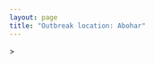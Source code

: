 ```yaml
---
layout: page
title: "Outbreak location: Abohar"
---
```

<div id="mapid">
<script src="https://buda-magenta.github.io/hazard_map/load_map.js"></script>
><script>
var marker_outbreak = L.marker([30.145054, 74.195660],{"autoPan": true}).addTo(map); marker_outbreak.bindTooltip("Abohar").openTooltip();

var circle_1 = L.circle([30.179115, 75.047102], {"pane": "markerPane", "color": "red", "fill": true, "fillOpacity": 0.2, "fillRule": "evenodd", "lineCap": "round", "lineJoin": "round", "opacity": 1.0, "radius": 385935, "stroke": true, "weight": 2}).addTo(map);
circle_1.bindTooltip("Bathinda<br>rank: 1<br>hazard index: 0.096484")

var circle_2 = L.circle([23.749721, 91.876635], {"pane": "markerPane", "color": "red", "fill": true, "fillOpacity": 0.2, "fillRule": "evenodd", "lineCap": "round", "lineJoin": "round", "opacity": 1.0, "radius": 137202, "stroke": true, "weight": 2}).addTo(map);
circle_2.bindTooltip("Ganganagar<br>rank: 2<br>hazard index: 0.034301")

var circle_3 = L.circle([28.651718, 77.221939], {"pane": "markerPane", "color": "red", "fill": true, "fillOpacity": 0.2, "fillRule": "evenodd", "lineCap": "round", "lineJoin": "round", "opacity": 1.0, "radius": 129830, "stroke": true, "weight": 2}).addTo(map);
circle_3.bindTooltip("Delhi<br>rank: 3<br>hazard index: 0.032458")

var circle_4 = L.circle([29.367200, 74.298364], {"pane": "markerPane", "color": "red", "fill": true, "fillOpacity": 0.2, "fillRule": "evenodd", "lineCap": "round", "lineJoin": "round", "opacity": 1.0, "radius": 110228, "stroke": true, "weight": 2}).addTo(map);
circle_4.bindTooltip("Hanumangarh<br>rank: 4<br>hazard index: 0.027557")

var circle_5 = L.circle([30.209087, 76.339872], {"pane": "markerPane", "color": "red", "fill": true, "fillOpacity": 0.2, "fillRule": "evenodd", "lineCap": "round", "lineJoin": "round", "opacity": 1.0, "radius": 79418, "stroke": true, "weight": 2}).addTo(map);
circle_5.bindTooltip("Patiala<br>rank: 5<br>hazard index: 0.019855")

var circle_6 = L.circle([30.885100, 74.660141], {"pane": "markerPane", "color": "red", "fill": true, "fillOpacity": 0.2, "fillRule": "evenodd", "lineCap": "round", "lineJoin": "round", "opacity": 1.0, "radius": 69380, "stroke": true, "weight": 2}).addTo(map);
circle_6.bindTooltip("Firozpur<br>rank: 6<br>hazard index: 0.017345")

var circle_7 = L.circle([30.909016, 75.851601], {"pane": "markerPane", "color": "red", "fill": true, "fillOpacity": 0.2, "fillRule": "evenodd", "lineCap": "round", "lineJoin": "round", "opacity": 1.0, "radius": 59938, "stroke": true, "weight": 2}).addTo(map);
circle_7.bindTooltip("Ludhiana<br>rank: 7<br>hazard index: 0.014985")

var circle_8 = L.circle([26.296772, 73.035143], {"pane": "markerPane", "color": "red", "fill": true, "fillOpacity": 0.2, "fillRule": "evenodd", "lineCap": "round", "lineJoin": "round", "opacity": 1.0, "radius": 54281, "stroke": true, "weight": 2}).addTo(map);
circle_8.bindTooltip("Jodhpur<br>rank: 8<br>hazard index: 0.013570")

var circle_9 = L.circle([28.015929, 73.317137], {"pane": "markerPane", "color": "red", "fill": true, "fillOpacity": 0.2, "fillRule": "evenodd", "lineCap": "round", "lineJoin": "round", "opacity": 1.0, "radius": 48235, "stroke": true, "weight": 2}).addTo(map);
circle_9.bindTooltip("Bikaner<br>rank: 9<br>hazard index: 0.012059")

var circle_10 = L.circle([29.168807, 75.746110], {"pane": "markerPane", "color": "red", "fill": true, "fillOpacity": 0.2, "fillRule": "evenodd", "lineCap": "round", "lineJoin": "round", "opacity": 1.0, "radius": 41354, "stroke": true, "weight": 2}).addTo(map);
circle_10.bindTooltip("Hisar<br>rank: 10<br>hazard index: 0.010339")

var circle_11 = L.circle([31.634308, 74.873679], {"pane": "markerPane", "color": "red", "fill": true, "fillOpacity": 0.2, "fillRule": "evenodd", "lineCap": "round", "lineJoin": "round", "opacity": 1.0, "radius": 36709, "stroke": true, "weight": 2}).addTo(map);
circle_11.bindTooltip("Amritsar<br>rank: 11<br>hazard index: 0.009177")

var circle_12 = L.circle([29.988077, 77.508130], {"pane": "markerPane", "color": "red", "fill": true, "fillOpacity": 0.2, "fillRule": "evenodd", "lineCap": "round", "lineJoin": "round", "opacity": 1.0, "radius": 35629, "stroke": true, "weight": 2}).addTo(map);
circle_12.bindTooltip("Saharanpur<br>rank: 12<br>hazard index: 0.008907")

var circle_13 = L.circle([31.292011, 75.568058], {"pane": "markerPane", "color": "red", "fill": true, "fillOpacity": 0.2, "fillRule": "evenodd", "lineCap": "round", "lineJoin": "round", "opacity": 1.0, "radius": 32021, "stroke": true, "weight": 2}).addTo(map);
circle_13.bindTooltip("Jalandhar<br>rank: 13<br>hazard index: 0.008005")

var circle_14 = L.circle([30.370469, 75.504017], {"pane": "markerPane", "color": "red", "fill": true, "fillOpacity": 0.2, "fillRule": "evenodd", "lineCap": "round", "lineJoin": "round", "opacity": 1.0, "radius": 25437, "stroke": true, "weight": 2}).addTo(map);
circle_14.bindTooltip("Barnala<br>rank: 14<br>hazard index: 0.006359")

var circle_15 = L.circle([29.583333, 75.083333], {"pane": "markerPane", "color": "red", "fill": true, "fillOpacity": 0.2, "fillRule": "evenodd", "lineCap": "round", "lineJoin": "round", "opacity": 1.0, "radius": 25160, "stroke": true, "weight": 2}).addTo(map);
circle_15.bindTooltip("Sirsa<br>rank: 15<br>hazard index: 0.006290")

var circle_16 = L.circle([30.283140, 74.522997], {"pane": "markerPane", "color": "red", "fill": true, "fillOpacity": 0.2, "fillRule": "evenodd", "lineCap": "round", "lineJoin": "round", "opacity": 1.0, "radius": 23592, "stroke": true, "weight": 2}).addTo(map);
circle_16.bindTooltip("Muktsar<br>rank: 16<br>hazard index: 0.005898")

var circle_17 = L.circle([28.793170, 76.139128], {"pane": "markerPane", "color": "red", "fill": true, "fillOpacity": 0.2, "fillRule": "evenodd", "lineCap": "round", "lineJoin": "round", "opacity": 1.0, "radius": 20728, "stroke": true, "weight": 2}).addTo(map);
circle_17.bindTooltip("Bhiwani<br>rank: 17<br>hazard index: 0.005182")

var circle_18 = L.circle([30.384367, 76.770421], {"pane": "markerPane", "color": "red", "fill": true, "fillOpacity": 0.2, "fillRule": "evenodd", "lineCap": "round", "lineJoin": "round", "opacity": 1.0, "radius": 20438, "stroke": true, "weight": 2}).addTo(map);
circle_18.bindTooltip("Ambala<br>rank: 18<br>hazard index: 0.005110")

var circle_19 = L.circle([22.541418, 88.357691], {"pane": "markerPane", "color": "red", "fill": true, "fillOpacity": 0.2, "fillRule": "evenodd", "lineCap": "round", "lineJoin": "round", "opacity": 1.0, "radius": 17267, "stroke": true, "weight": 2}).addTo(map);
circle_19.bindTooltip("Kolkata<br>rank: 19<br>hazard index: 0.004317")

var circle_20 = L.circle([28.195647, 76.616518], {"pane": "markerPane", "color": "red", "fill": true, "fillOpacity": 0.2, "fillRule": "evenodd", "lineCap": "round", "lineJoin": "round", "opacity": 1.0, "radius": 14998, "stroke": true, "weight": 2}).addTo(map);
circle_20.bindTooltip("Rewari<br>rank: 20<br>hazard index: 0.003750")

var circle_21 = L.circle([23.831238, 91.282382], {"pane": "markerPane", "color": "red", "fill": true, "fillOpacity": 0.2, "fillRule": "evenodd", "lineCap": "round", "lineJoin": "round", "opacity": 1.0, "radius": 11772, "stroke": true, "weight": 2}).addTo(map);
circle_21.bindTooltip("Agartala<br>rank: 21<br>hazard index: 0.002943")

var circle_22 = L.circle([29.938447, 78.145298], {"pane": "markerPane", "color": "red", "fill": true, "fillOpacity": 0.2, "fillRule": "evenodd", "lineCap": "round", "lineJoin": "round", "opacity": 1.0, "radius": 11409, "stroke": true, "weight": 2}).addTo(map);
circle_22.bindTooltip("Haridwar<br>rank: 22<br>hazard index: 0.002852")

var circle_23 = L.circle([30.129326, 77.245483], {"pane": "markerPane", "color": "red", "fill": true, "fillOpacity": 0.2, "fillRule": "evenodd", "lineCap": "round", "lineJoin": "round", "opacity": 1.0, "radius": 10973, "stroke": true, "weight": 2}).addTo(map);
circle_23.bindTooltip("Jagadhri<br>rank: 23<br>hazard index: 0.002743")

var circle_24 = L.circle([26.460914, 80.321759], {"pane": "markerPane", "color": "red", "fill": true, "fillOpacity": 0.2, "fillRule": "evenodd", "lineCap": "round", "lineJoin": "round", "opacity": 1.0, "radius": 10649, "stroke": true, "weight": 2}).addTo(map);
circle_24.bindTooltip("Kanpur<br>rank: 24<br>hazard index: 0.002662")

var circle_25 = L.circle([23.743524, 92.738291], {"pane": "markerPane", "color": "red", "fill": true, "fillOpacity": 0.2, "fillRule": "evenodd", "lineCap": "round", "lineJoin": "round", "opacity": 1.0, "radius": 8595, "stroke": true, "weight": 2}).addTo(map);
circle_25.bindTooltip("Aizawl<br>rank: 25<br>hazard index: 0.002149")

var circle_26 = L.circle([27.175255, 78.009816], {"pane": "markerPane", "color": "red", "fill": true, "fillOpacity": 0.2, "fillRule": "evenodd", "lineCap": "round", "lineJoin": "round", "opacity": 1.0, "radius": 7460, "stroke": true, "weight": 2}).addTo(map);
circle_26.bindTooltip("Agra<br>rank: 26<br>hazard index: 0.001865")

var circle_27 = L.circle([25.609324, 85.123525], {"pane": "markerPane", "color": "red", "fill": true, "fillOpacity": 0.2, "fillRule": "evenodd", "lineCap": "round", "lineJoin": "round", "opacity": 1.0, "radius": 6477, "stroke": true, "weight": 2}).addTo(map);
circle_27.bindTooltip("Patna<br>rank: 27<br>hazard index: 0.001619")

var circle_28 = L.circle([30.211200, 77.286390], {"pane": "markerPane", "color": "red", "fill": true, "fillOpacity": 0.2, "fillRule": "evenodd", "lineCap": "round", "lineJoin": "round", "opacity": 1.0, "radius": 6327, "stroke": true, "weight": 2}).addTo(map);
circle_28.bindTooltip("Yamunanagar<br>rank: 28<br>hazard index: 0.001582")

var circle_29 = L.circle([29.869350, 77.890212], {"pane": "markerPane", "color": "red", "fill": true, "fillOpacity": 0.2, "fillRule": "evenodd", "lineCap": "round", "lineJoin": "round", "opacity": 1.0, "radius": 5987, "stroke": true, "weight": 2}).addTo(map);
circle_29.bindTooltip("Roorkee<br>rank: 29<br>hazard index: 0.001497")

var circle_30 = L.circle([28.402979, 77.310384], {"pane": "markerPane", "color": "red", "fill": true, "fillOpacity": 0.2, "fillRule": "evenodd", "lineCap": "round", "lineJoin": "round", "opacity": 1.0, "radius": 5405, "stroke": true, "weight": 2}).addTo(map);
circle_30.bindTooltip("Faridabad<br>rank: 30<br>hazard index: 0.001351")

var circle_31 = L.circle([25.531031, 78.652689], {"pane": "markerPane", "color": "red", "fill": true, "fillOpacity": 0.2, "fillRule": "evenodd", "lineCap": "round", "lineJoin": "round", "opacity": 1.0, "radius": 5306, "stroke": true, "weight": 2}).addTo(map);
circle_31.bindTooltip("Jhansi<br>rank: 31<br>hazard index: 0.001327")

var circle_32 = L.circle([27.060786, 74.176675], {"pane": "markerPane", "color": "red", "fill": true, "fillOpacity": 0.2, "fillRule": "evenodd", "lineCap": "round", "lineJoin": "round", "opacity": 1.0, "radius": 5282, "stroke": true, "weight": 2}).addTo(map);
circle_32.bindTooltip("Nagaur<br>rank: 32<br>hazard index: 0.001321")

var circle_33 = L.circle([30.783987, 75.160574], {"pane": "markerPane", "color": "red", "fill": true, "fillOpacity": 0.2, "fillRule": "evenodd", "lineCap": "round", "lineJoin": "round", "opacity": 1.0, "radius": 4875, "stroke": true, "weight": 2}).addTo(map);
circle_33.bindTooltip("Moga<br>rank: 33<br>hazard index: 0.001219")

var circle_34 = L.circle([30.883006, 75.869732], {"pane": "markerPane", "color": "red", "fill": true, "fillOpacity": 0.2, "fillRule": "evenodd", "lineCap": "round", "lineJoin": "round", "opacity": 1.0, "radius": 4734, "stroke": true, "weight": 2}).addTo(map);
circle_34.bindTooltip("S.A.S. Nagar<br>rank: 34<br>hazard index: 0.001184")

var circle_35 = L.circle([29.301826, 76.338471], {"pane": "markerPane", "color": "red", "fill": true, "fillOpacity": 0.2, "fillRule": "evenodd", "lineCap": "round", "lineJoin": "round", "opacity": 1.0, "radius": 4442, "stroke": true, "weight": 2}).addTo(map);
circle_35.bindTooltip("Jind<br>rank: 35<br>hazard index: 0.001111")

var circle_36 = L.circle([25.438130, 81.833800], {"pane": "markerPane", "color": "red", "fill": true, "fillOpacity": 0.2, "fillRule": "evenodd", "lineCap": "round", "lineJoin": "round", "opacity": 1.0, "radius": 4299, "stroke": true, "weight": 2}).addTo(map);
circle_36.bindTooltip("Allahabad<br>rank: 36<br>hazard index: 0.001075")

var circle_37 = L.circle([28.901090, 76.580193], {"pane": "markerPane", "color": "red", "fill": true, "fillOpacity": 0.2, "fillRule": "evenodd", "lineCap": "round", "lineJoin": "round", "opacity": 1.0, "radius": 4007, "stroke": true, "weight": 2}).addTo(map);
circle_37.bindTooltip("Rohtak<br>rank: 37<br>hazard index: 0.001002")

var circle_38 = L.circle([31.608574, 75.846442], {"pane": "markerPane", "color": "red", "fill": true, "fillOpacity": 0.2, "fillRule": "evenodd", "lineCap": "round", "lineJoin": "round", "opacity": 1.0, "radius": 3144, "stroke": true, "weight": 2}).addTo(map);
circle_38.bindTooltip("Hoshiarpur<br>rank: 38<br>hazard index: 0.000786")

var circle_39 = L.circle([30.533129, 75.880760], {"pane": "markerPane", "color": "red", "fill": true, "fillOpacity": 0.2, "fillRule": "evenodd", "lineCap": "round", "lineJoin": "round", "opacity": 1.0, "radius": 2900, "stroke": true, "weight": 2}).addTo(map);
circle_39.bindTooltip("Malerkotla<br>rank: 39<br>hazard index: 0.000725")

var circle_40 = L.circle([32.718561, 74.858092], {"pane": "markerPane", "color": "red", "fill": true, "fillOpacity": 0.2, "fillRule": "evenodd", "lineCap": "round", "lineJoin": "round", "opacity": 1.0, "radius": 2383, "stroke": true, "weight": 2}).addTo(map);
circle_40.bindTooltip("Jammu<br>rank: 40<br>hazard index: 0.000596")

var circle_41 = L.circle([27.177366, 78.389912], {"pane": "markerPane", "color": "red", "fill": true, "fillOpacity": 0.2, "fillRule": "evenodd", "lineCap": "round", "lineJoin": "round", "opacity": 1.0, "radius": 2323, "stroke": true, "weight": 2}).addTo(map);
circle_41.bindTooltip("Firozabad<br>rank: 41<br>hazard index: 0.000581")

var circle_42 = L.circle([31.385241, 75.305523], {"pane": "markerPane", "color": "red", "fill": true, "fillOpacity": 0.2, "fillRule": "evenodd", "lineCap": "round", "lineJoin": "round", "opacity": 1.0, "radius": 2314, "stroke": true, "weight": 2}).addTo(map);
circle_42.bindTooltip("Kapurthala<br>rank: 42<br>hazard index: 0.000579")

var circle_43 = L.circle([19.075990, 72.877393], {"pane": "markerPane", "color": "red", "fill": true, "fillOpacity": 0.2, "fillRule": "evenodd", "lineCap": "round", "lineJoin": "round", "opacity": 1.0, "radius": 2229, "stroke": true, "weight": 2}).addTo(map);
circle_43.bindTooltip("Mumbai<br>rank: 43<br>hazard index: 0.000557")

var circle_44 = L.circle([30.733442, 76.779714], {"pane": "markerPane", "color": "red", "fill": true, "fillOpacity": 0.2, "fillRule": "evenodd", "lineCap": "round", "lineJoin": "round", "opacity": 1.0, "radius": 2217, "stroke": true, "weight": 2}).addTo(map);
circle_44.bindTooltip("Chandigarh<br>rank: 44<br>hazard index: 0.000554")

var circle_45 = L.circle([23.535048, 87.338043], {"pane": "markerPane", "color": "red", "fill": true, "fillOpacity": 0.2, "fillRule": "evenodd", "lineCap": "round", "lineJoin": "round", "opacity": 1.0, "radius": 2181, "stroke": true, "weight": 2}).addTo(map);
circle_45.bindTooltip("Durgapur<br>rank: 45<br>hazard index: 0.000545")

var circle_46 = L.circle([23.687130, 86.974659], {"pane": "markerPane", "color": "red", "fill": true, "fillOpacity": 0.2, "fillRule": "evenodd", "lineCap": "round", "lineJoin": "round", "opacity": 1.0, "radius": 2172, "stroke": true, "weight": 2}).addTo(map);
circle_46.bindTooltip("Asansol<br>rank: 46<br>hazard index: 0.000543")

var circle_47 = L.circle([28.428262, 77.002700], {"pane": "markerPane", "color": "red", "fill": true, "fillOpacity": 0.2, "fillRule": "evenodd", "lineCap": "round", "lineJoin": "round", "opacity": 1.0, "radius": 1835, "stroke": true, "weight": 2}).addTo(map);
circle_47.bindTooltip("Gurgaon<br>rank: 47<br>hazard index: 0.000459")

var circle_48 = L.circle([26.915458, 75.818982], {"pane": "markerPane", "color": "red", "fill": true, "fillOpacity": 0.2, "fillRule": "evenodd", "lineCap": "round", "lineJoin": "round", "opacity": 1.0, "radius": 1781, "stroke": true, "weight": 2}).addTo(map);
circle_48.bindTooltip("Jaipur<br>rank: 48<br>hazard index: 0.000445")

var circle_49 = L.circle([26.838100, 80.934600], {"pane": "markerPane", "color": "red", "fill": true, "fillOpacity": 0.2, "fillRule": "evenodd", "lineCap": "round", "lineJoin": "round", "opacity": 1.0, "radius": 1699, "stroke": true, "weight": 2}).addTo(map);
circle_49.bindTooltip("Lucknow<br>rank: 49<br>hazard index: 0.000425")

var circle_50 = L.circle([28.660965, 76.834676], {"pane": "markerPane", "color": "red", "fill": true, "fillOpacity": 0.2, "fillRule": "evenodd", "lineCap": "round", "lineJoin": "round", "opacity": 1.0, "radius": 1667, "stroke": true, "weight": 2}).addTo(map);
circle_50.bindTooltip("Bahadurgarh<br>rank: 50<br>hazard index: 0.000417")

var circle_51 = L.circle([27.633333, 77.583333], {"pane": "markerPane", "color": "red", "fill": true, "fillOpacity": 0.2, "fillRule": "evenodd", "lineCap": "round", "lineJoin": "round", "opacity": 1.0, "radius": 1655, "stroke": true, "weight": 2}).addTo(map);
circle_51.bindTooltip("Mathura<br>rank: 51<br>hazard index: 0.000414")

var circle_52 = L.circle([23.258486, 77.401989], {"pane": "markerPane", "color": "red", "fill": true, "fillOpacity": 0.2, "fillRule": "evenodd", "lineCap": "round", "lineJoin": "round", "opacity": 1.0, "radius": 1597, "stroke": true, "weight": 2}).addTo(map);
circle_52.bindTooltip("Bhopal<br>rank: 52<br>hazard index: 0.000399")

var circle_53 = L.circle([24.800609, 93.937000], {"pane": "markerPane", "color": "red", "fill": true, "fillOpacity": 0.2, "fillRule": "evenodd", "lineCap": "round", "lineJoin": "round", "opacity": 1.0, "radius": 1511, "stroke": true, "weight": 2}).addTo(map);
circle_53.bindTooltip("Imphal<br>rank: 53<br>hazard index: 0.000378")

var circle_54 = L.circle([23.021624, 72.579707], {"pane": "markerPane", "color": "red", "fill": true, "fillOpacity": 0.2, "fillRule": "evenodd", "lineCap": "round", "lineJoin": "round", "opacity": 1.0, "radius": 1409, "stroke": true, "weight": 2}).addTo(map);
circle_54.bindTooltip("Ahmedabad<br>rank: 54<br>hazard index: 0.000352")

var circle_55 = L.circle([24.817861, 92.756221], {"pane": "markerPane", "color": "red", "fill": true, "fillOpacity": 0.2, "fillRule": "evenodd", "lineCap": "round", "lineJoin": "round", "opacity": 1.0, "radius": 1251, "stroke": true, "weight": 2}).addTo(map);
circle_55.bindTooltip("Silchar<br>rank: 55<br>hazard index: 0.000313")

var circle_56 = L.circle([23.250000, 87.750000], {"pane": "markerPane", "color": "red", "fill": true, "fillOpacity": 0.2, "fillRule": "evenodd", "lineCap": "round", "lineJoin": "round", "opacity": 1.0, "radius": 1210, "stroke": true, "weight": 2}).addTo(map);
circle_56.bindTooltip("Barddhaman<br>rank: 56<br>hazard index: 0.000303")

var circle_57 = L.circle([12.979120, 77.591300], {"pane": "markerPane", "color": "red", "fill": true, "fillOpacity": 0.2, "fillRule": "evenodd", "lineCap": "round", "lineJoin": "round", "opacity": 1.0, "radius": 1172, "stroke": true, "weight": 2}).addTo(map);
circle_57.bindTooltip("Bangalore<br>rank: 57<br>hazard index: 0.000293")

var circle_58 = L.circle([28.863842, 78.805778], {"pane": "markerPane", "color": "red", "fill": true, "fillOpacity": 0.2, "fillRule": "evenodd", "lineCap": "round", "lineJoin": "round", "opacity": 1.0, "radius": 1170, "stroke": true, "weight": 2}).addTo(map);
circle_58.bindTooltip("Moradabad<br>rank: 58<br>hazard index: 0.000293")

var circle_59 = L.circle([29.000653, 77.768229], {"pane": "markerPane", "color": "red", "fill": true, "fillOpacity": 0.2, "fillRule": "evenodd", "lineCap": "round", "lineJoin": "round", "opacity": 1.0, "radius": 1130, "stroke": true, "weight": 2}).addTo(map);
circle_59.bindTooltip("Meerut<br>rank: 59<br>hazard index: 0.000283")

var circle_60 = L.circle([30.325565, 78.043681], {"pane": "markerPane", "color": "red", "fill": true, "fillOpacity": 0.2, "fillRule": "evenodd", "lineCap": "round", "lineJoin": "round", "opacity": 1.0, "radius": 1085, "stroke": true, "weight": 2}).addTo(map);
circle_60.bindTooltip("Dehradun<br>rank: 60<br>hazard index: 0.000271")

var circle_61 = L.circle([32.301710, 75.658642], {"pane": "markerPane", "color": "red", "fill": true, "fillOpacity": 0.2, "fillRule": "evenodd", "lineCap": "round", "lineJoin": "round", "opacity": 1.0, "radius": 1031, "stroke": true, "weight": 2}).addTo(map);
circle_61.bindTooltip("Pathankot<br>rank: 61<br>hazard index: 0.000258")

var circle_62 = L.circle([25.623457, 84.596839], {"pane": "markerPane", "color": "red", "fill": true, "fillOpacity": 0.2, "fillRule": "evenodd", "lineCap": "round", "lineJoin": "round", "opacity": 1.0, "radius": 1004, "stroke": true, "weight": 2}).addTo(map);
circle_62.bindTooltip("Arrah<br>rank: 62<br>hazard index: 0.000251")

var circle_63 = L.circle([26.718324, 79.090254], {"pane": "markerPane", "color": "red", "fill": true, "fillOpacity": 0.2, "fillRule": "evenodd", "lineCap": "round", "lineJoin": "round", "opacity": 1.0, "radius": 988, "stroke": true, "weight": 2}).addTo(map);
circle_63.bindTooltip("Etawah<br>rank: 63<br>hazard index: 0.000247")

var circle_64 = L.circle([26.203725, 78.157363], {"pane": "markerPane", "color": "red", "fill": true, "fillOpacity": 0.2, "fillRule": "evenodd", "lineCap": "round", "lineJoin": "round", "opacity": 1.0, "radius": 937, "stroke": true, "weight": 2}).addTo(map);
circle_64.bindTooltip("Gwalior<br>rank: 64<br>hazard index: 0.000234")

var circle_65 = L.circle([24.935635, 82.647701], {"pane": "markerPane", "color": "red", "fill": true, "fillOpacity": 0.2, "fillRule": "evenodd", "lineCap": "round", "lineJoin": "round", "opacity": 1.0, "radius": 899, "stroke": true, "weight": 2}).addTo(map);
circle_65.bindTooltip("Mirzapur<br>rank: 65<br>hazard index: 0.000225")

var circle_66 = L.circle([31.819302, 75.199994], {"pane": "markerPane", "color": "red", "fill": true, "fillOpacity": 0.2, "fillRule": "evenodd", "lineCap": "round", "lineJoin": "round", "opacity": 1.0, "radius": 874, "stroke": true, "weight": 2}).addTo(map);
circle_66.bindTooltip("Batala<br>rank: 66<br>hazard index: 0.000219")

var circle_67 = L.circle([17.388786, 78.461065], {"pane": "markerPane", "color": "red", "fill": true, "fillOpacity": 0.2, "fillRule": "evenodd", "lineCap": "round", "lineJoin": "round", "opacity": 1.0, "radius": 820, "stroke": true, "weight": 2}).addTo(map);
circle_67.bindTooltip("Hyderabad<br>rank: 67<br>hazard index: 0.000205")

var circle_68 = L.circle([27.876990, 78.137290], {"pane": "markerPane", "color": "red", "fill": true, "fillOpacity": 0.2, "fillRule": "evenodd", "lineCap": "round", "lineJoin": "round", "opacity": 1.0, "radius": 751, "stroke": true, "weight": 2}).addTo(map);
circle_68.bindTooltip("Aligarh<br>rank: 68<br>hazard index: 0.000188")

var circle_69 = L.circle([29.003314, 77.016732], {"pane": "markerPane", "color": "red", "fill": true, "fillOpacity": 0.2, "fillRule": "evenodd", "lineCap": "round", "lineJoin": "round", "opacity": 1.0, "radius": 745, "stroke": true, "weight": 2}).addTo(map);
circle_69.bindTooltip("Sonipat<br>rank: 69<br>hazard index: 0.000186")

var circle_70 = L.circle([25.843539, 80.918004], {"pane": "markerPane", "color": "red", "fill": true, "fillOpacity": 0.2, "fillRule": "evenodd", "lineCap": "round", "lineJoin": "round", "opacity": 1.0, "radius": 745, "stroke": true, "weight": 2}).addTo(map);
circle_70.bindTooltip("Fatehpur<br>rank: 70<br>hazard index: 0.000186")

var circle_71 = L.circle([28.733400, 77.298600], {"pane": "markerPane", "color": "red", "fill": true, "fillOpacity": 0.2, "fillRule": "evenodd", "lineCap": "round", "lineJoin": "round", "opacity": 1.0, "radius": 741, "stroke": true, "weight": 2}).addTo(map);
circle_71.bindTooltip("Loni<br>rank: 71<br>hazard index: 0.000185")

var circle_72 = L.circle([13.083694, 80.270186], {"pane": "markerPane", "color": "red", "fill": true, "fillOpacity": 0.2, "fillRule": "evenodd", "lineCap": "round", "lineJoin": "round", "opacity": 1.0, "radius": 715, "stroke": true, "weight": 2}).addTo(map);
circle_72.bindTooltip("Chennai<br>rank: 72<br>hazard index: 0.000179")

var circle_73 = L.circle([25.680654, 88.124646], {"pane": "markerPane", "color": "red", "fill": true, "fillOpacity": 0.2, "fillRule": "evenodd", "lineCap": "round", "lineJoin": "round", "opacity": 1.0, "radius": 706, "stroke": true, "weight": 2}).addTo(map);
circle_73.bindTooltip("Raiganj<br>rank: 73<br>hazard index: 0.000177")

var circle_74 = L.circle([25.623400, 85.041700], {"pane": "markerPane", "color": "red", "fill": true, "fillOpacity": 0.2, "fillRule": "evenodd", "lineCap": "round", "lineJoin": "round", "opacity": 1.0, "radius": 701, "stroke": true, "weight": 2}).addTo(map);
circle_74.bindTooltip("Dinapur Nizamat<br>rank: 74<br>hazard index: 0.000175")

var circle_75 = L.circle([18.521428, 73.854454], {"pane": "markerPane", "color": "red", "fill": true, "fillOpacity": 0.2, "fillRule": "evenodd", "lineCap": "round", "lineJoin": "round", "opacity": 1.0, "radius": 698, "stroke": true, "weight": 2}).addTo(map);
circle_75.bindTooltip("Pune<br>rank: 75<br>hazard index: 0.000175")

var circle_76 = L.circle([28.206144, 74.691907], {"pane": "markerPane", "color": "red", "fill": true, "fillOpacity": 0.2, "fillRule": "evenodd", "lineCap": "round", "lineJoin": "round", "opacity": 1.0, "radius": 637, "stroke": true, "weight": 2}).addTo(map);
circle_76.bindTooltip("Churu<br>rank: 76<br>hazard index: 0.000159")

var circle_77 = L.circle([21.170200, 72.831100], {"pane": "markerPane", "color": "red", "fill": true, "fillOpacity": 0.2, "fillRule": "evenodd", "lineCap": "round", "lineJoin": "round", "opacity": 1.0, "radius": 574, "stroke": true, "weight": 2}).addTo(map);
circle_77.bindTooltip("Surat<br>rank: 77<br>hazard index: 0.000144")

var circle_78 = L.circle([25.604091, 73.415609], {"pane": "markerPane", "color": "red", "fill": true, "fillOpacity": 0.2, "fillRule": "evenodd", "lineCap": "round", "lineJoin": "round", "opacity": 1.0, "radius": 572, "stroke": true, "weight": 2}).addTo(map);
circle_78.bindTooltip("Pali<br>rank: 78<br>hazard index: 0.000143")

var circle_79 = L.circle([29.391275, 76.977167], {"pane": "markerPane", "color": "red", "fill": true, "fillOpacity": 0.2, "fillRule": "evenodd", "lineCap": "round", "lineJoin": "round", "opacity": 1.0, "radius": 545, "stroke": true, "weight": 2}).addTo(map);
circle_79.bindTooltip("Panipat<br>rank: 79<br>hazard index: 0.000136")

var circle_80 = L.circle([26.469100, 74.639000], {"pane": "markerPane", "color": "red", "fill": true, "fillOpacity": 0.2, "fillRule": "evenodd", "lineCap": "round", "lineJoin": "round", "opacity": 1.0, "radius": 541, "stroke": true, "weight": 2}).addTo(map);
circle_80.bindTooltip("Ajmer<br>rank: 80<br>hazard index: 0.000135")

var circle_81 = L.circle([22.591260, 88.390964], {"pane": "markerPane", "color": "red", "fill": true, "fillOpacity": 0.2, "fillRule": "evenodd", "lineCap": "round", "lineJoin": "round", "opacity": 1.0, "radius": 505, "stroke": true, "weight": 2}).addTo(map);
circle_81.bindTooltip("Bidhan Nagar<br>rank: 81<br>hazard index: 0.000126")

var circle_82 = L.circle([28.753900, 77.399900], {"pane": "markerPane", "color": "red", "fill": true, "fillOpacity": 0.2, "fillRule": "evenodd", "lineCap": "round", "lineJoin": "round", "opacity": 1.0, "radius": 498, "stroke": true, "weight": 2}).addTo(map);
circle_82.bindTooltip("Khora<br>rank: 82<br>hazard index: 0.000125")

var circle_83 = L.circle([28.176959, 77.373112], {"pane": "markerPane", "color": "red", "fill": true, "fillOpacity": 0.2, "fillRule": "evenodd", "lineCap": "round", "lineJoin": "round", "opacity": 1.0, "radius": 492, "stroke": true, "weight": 2}).addTo(map);
circle_83.bindTooltip("Palwal<br>rank: 83<br>hazard index: 0.000123")

var circle_84 = L.circle([19.169335, 77.311013], {"pane": "markerPane", "color": "red", "fill": true, "fillOpacity": 0.2, "fillRule": "evenodd", "lineCap": "round", "lineJoin": "round", "opacity": 1.0, "radius": 489, "stroke": true, "weight": 2}).addTo(map);
circle_84.bindTooltip("Nanded Waghala<br>rank: 84<br>hazard index: 0.000122")

var circle_85 = L.circle([25.196826, 76.000893], {"pane": "markerPane", "color": "red", "fill": true, "fillOpacity": 0.2, "fillRule": "evenodd", "lineCap": "round", "lineJoin": "round", "opacity": 1.0, "radius": 461, "stroke": true, "weight": 2}).addTo(map);
circle_85.bindTooltip("Kota<br>rank: 85<br>hazard index: 0.000115")

var circle_86 = L.circle([24.170979, 72.436638], {"pane": "markerPane", "color": "red", "fill": true, "fillOpacity": 0.2, "fillRule": "evenodd", "lineCap": "round", "lineJoin": "round", "opacity": 1.0, "radius": 440, "stroke": true, "weight": 2}).addTo(map);
circle_86.bindTooltip("Palanpur<br>rank: 86<br>hazard index: 0.000110")

var circle_87 = L.circle([25.335649, 83.007629], {"pane": "markerPane", "color": "red", "fill": true, "fillOpacity": 0.2, "fillRule": "evenodd", "lineCap": "round", "lineJoin": "round", "opacity": 1.0, "radius": 434, "stroke": true, "weight": 2}).addTo(map);
circle_87.bindTooltip("Varanasi<br>rank: 87<br>hazard index: 0.000109")

var circle_88 = L.circle([29.500882, 77.348383], {"pane": "markerPane", "color": "red", "fill": true, "fillOpacity": 0.2, "fillRule": "evenodd", "lineCap": "round", "lineJoin": "round", "opacity": 1.0, "radius": 425, "stroke": true, "weight": 2}).addTo(map);
circle_88.bindTooltip("Shamli<br>rank: 88<br>hazard index: 0.000106")

var circle_89 = L.circle([25.280733, 83.125128], {"pane": "markerPane", "color": "red", "fill": true, "fillOpacity": 0.2, "fillRule": "evenodd", "lineCap": "round", "lineJoin": "round", "opacity": 1.0, "radius": 423, "stroke": true, "weight": 2}).addTo(map);
circle_89.bindTooltip("Mughal Sarai<br>rank: 89<br>hazard index: 0.000106")

var circle_90 = L.circle([23.071874, 70.131715], {"pane": "markerPane", "color": "red", "fill": true, "fillOpacity": 0.2, "fillRule": "evenodd", "lineCap": "round", "lineJoin": "round", "opacity": 1.0, "radius": 421, "stroke": true, "weight": 2}).addTo(map);
circle_90.bindTooltip("Gandhidham<br>rank: 90<br>hazard index: 0.000105")

var circle_91 = L.circle([28.457876, 79.405571], {"pane": "markerPane", "color": "red", "fill": true, "fillOpacity": 0.2, "fillRule": "evenodd", "lineCap": "round", "lineJoin": "round", "opacity": 1.0, "radius": 419, "stroke": true, "weight": 2}).addTo(map);
circle_91.bindTooltip("Bareilly<br>rank: 91<br>hazard index: 0.000105")

var circle_92 = L.circle([22.720362, 75.868200], {"pane": "markerPane", "color": "red", "fill": true, "fillOpacity": 0.2, "fillRule": "evenodd", "lineCap": "round", "lineJoin": "round", "opacity": 1.0, "radius": 418, "stroke": true, "weight": 2}).addTo(map);
circle_92.bindTooltip("Indore<br>rank: 92<br>hazard index: 0.000105")

var circle_93 = L.circle([15.398403, 73.812918], {"pane": "markerPane", "color": "red", "fill": true, "fillOpacity": 0.2, "fillRule": "evenodd", "lineCap": "round", "lineJoin": "round", "opacity": 1.0, "radius": 416, "stroke": true, "weight": 2}).addTo(map);
circle_93.bindTooltip("Vasco Da Gama<br>rank: 93<br>hazard index: 0.000104")

var circle_94 = L.circle([27.036604, 78.651436], {"pane": "markerPane", "color": "red", "fill": true, "fillOpacity": 0.2, "fillRule": "evenodd", "lineCap": "round", "lineJoin": "round", "opacity": 1.0, "radius": 412, "stroke": true, "weight": 2}).addTo(map);
circle_94.bindTooltip("Shikohabad<br>rank: 94<br>hazard index: 0.000103")

var circle_95 = L.circle([26.180598, 91.753943], {"pane": "markerPane", "color": "red", "fill": true, "fillOpacity": 0.2, "fillRule": "evenodd", "lineCap": "round", "lineJoin": "round", "opacity": 1.0, "radius": 408, "stroke": true, "weight": 2}).addTo(map);
circle_95.bindTooltip("Guwahati<br>rank: 95<br>hazard index: 0.000102")

var circle_96 = L.circle([29.448006, 77.740685], {"pane": "markerPane", "color": "red", "fill": true, "fillOpacity": 0.2, "fillRule": "evenodd", "lineCap": "round", "lineJoin": "round", "opacity": 1.0, "radius": 403, "stroke": true, "weight": 2}).addTo(map);
circle_96.bindTooltip("Muzaffarnagar<br>rank: 96<br>hazard index: 0.000101")

var circle_97 = L.circle([25.562071, 84.015672], {"pane": "markerPane", "color": "red", "fill": true, "fillOpacity": 0.2, "fillRule": "evenodd", "lineCap": "round", "lineJoin": "round", "opacity": 1.0, "radius": 394, "stroke": true, "weight": 2}).addTo(map);
circle_97.bindTooltip("Buxar<br>rank: 97<br>hazard index: 0.000099")

var circle_98 = L.circle([28.740613, 77.835426], {"pane": "markerPane", "color": "red", "fill": true, "fillOpacity": 0.2, "fillRule": "evenodd", "lineCap": "round", "lineJoin": "round", "opacity": 1.0, "radius": 381, "stroke": true, "weight": 2}).addTo(map);
circle_98.bindTooltip("Hapur<br>rank: 98<br>hazard index: 0.000095")

var circle_99 = L.circle([27.662826, 75.027926], {"pane": "markerPane", "color": "red", "fill": true, "fillOpacity": 0.2, "fillRule": "evenodd", "lineCap": "round", "lineJoin": "round", "opacity": 1.0, "radius": 380, "stroke": true, "weight": 2}).addTo(map);
circle_99.bindTooltip("Sikar<br>rank: 99<br>hazard index: 0.000095")

var circle_100 = L.circle([20.761862, 77.192172], {"pane": "markerPane", "color": "red", "fill": true, "fillOpacity": 0.2, "fillRule": "evenodd", "lineCap": "round", "lineJoin": "round", "opacity": 1.0, "radius": 380, "stroke": true, "weight": 2}).addTo(map);
circle_100.bindTooltip("Akola<br>rank: 100<br>hazard index: 0.000095")
</script>
</div>